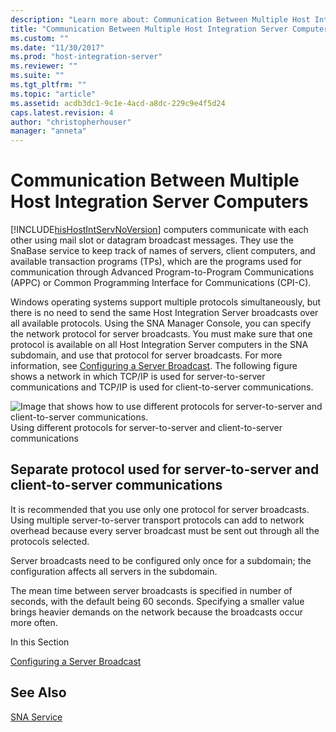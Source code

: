 ```yaml
---
description: "Learn more about: Communication Between Multiple Host Integration Server Computers"
title: "Communication Between Multiple Host Integration Server Computers1 | Microsoft Docs"
ms.custom: ""
ms.date: "11/30/2017"
ms.prod: "host-integration-server"
ms.reviewer: ""
ms.suite: ""
ms.tgt_pltfrm: ""
ms.topic: "article"
ms.assetid: acdb3dc1-9c1e-4acd-a8dc-229c9e4f5d24
caps.latest.revision: 4
author: "christopherhouser"
manager: "anneta"
---
```

# Communication Between Multiple Host Integration Server Computers
[!INCLUDE[hisHostIntServNoVersion](../includes/hishostintservnoversion-md.md)] computers communicate with each other using mail slot or datagram broadcast messages. They use the SnaBase service to keep track of names of servers, client computers, and available transaction programs (TPs), which are the programs used for communication through Advanced Program-to-Program Communications (APPC) or Common Programming Interface for Communications (CPI-C).  
  
 Windows operating systems support multiple protocols simultaneously, but there is no need to send the same Host Integration Server broadcasts over all available protocols. Using the SNA Manager Console, you can specify the network protocol for server broadcasts. You must make sure that one protocol is available on all Host Integration Server computers in the SNA subdomain, and use that protocol for server broadcasts. For more information, see [Configuring a Server Broadcast](../core/configuring-a-server-broadcast2.md). The following figure shows a network in which TCP/IP is used for server-to-server communications and TCP/IP is used for client-to-server communications.  
  
 ![Image that shows how to use different protocols for server-to-server and client-to-server communications.](../core/media/snas02.gif "snas02")  
Using different protocols for server-to-server and client-to-server communications  
  
## Separate protocol used for server-to-server and client-to-server communications  
 It is recommended that you use only one protocol for server broadcasts. Using multiple server-to-server transport protocols can add to network overhead because every server broadcast must be sent out through all the protocols selected.  
  
 Server broadcasts need to be configured only once for a subdomain; the configuration affects all servers in the subdomain.  
  
 The mean time between server broadcasts is specified in number of seconds, with the default being 60 seconds. Specifying a smaller value brings heavier demands on the network because the broadcasts occur more often.  
  
 In this Section  
  
 [Configuring a Server Broadcast](../core/configuring-a-server-broadcast2.md)  
  
## See Also  
 [SNA Service](../core/sna-service2.md)
